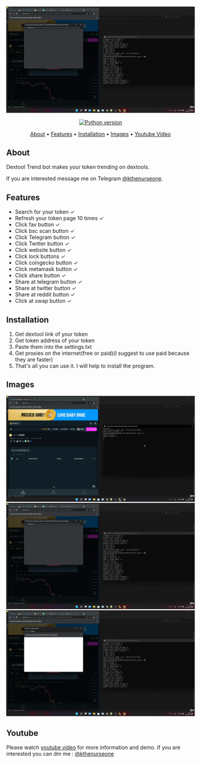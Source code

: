<p align="center"><a href="https://youtu.be/knwsA7hCPoA" target="_blank"><img src="https://raw.githubusercontent.com/kthenurseone-dev/dextools_trendbot/main/2.png"></a></p>

<p align="center">
    <a href="https://www.python.org/downloads/release/python-380/"><img src="https://img.shields.io/badge/python-3.8-blue.svg?style=plastic" alt="Python version"></a>
</p>

<p align="center">
  <a href="#about">About</a>
  •
  <a href="#features">Features</a>
  •
  <a href="#installation">Installation</a>
  •
  <a href="#images">Images</a>
  •
  <a href="#youtube">Youtube Video</a>
</p>

## About
Dextool Trend bot makes your token trending on dextools.

If you are interested message me on Telegram [@kthenurseone](https://t.me/kthenurseone). 

## Features
- Search for your token ✓
- Refresh your token page 10 times ✓
- Click fav button ✓
- Click bsc scan button ✓
- Click Telegram button ✓
- Click Twitter button ✓
- Click website button ✓
- Click lock buttons ✓
- Click coingecko button ✓
- Click metamask button ✓
- Click share button ✓
- Share at telegram button ✓
- Share at twitter button ✓
- Share at reddit button ✓
- Click at swap button ✓



## Installation
1) Get dextool link of your token
2) Get token address of your token
3) Paste them into the settings.txt
4) Get proxies on the internet(free or paid)(I suggest to use paid because they are faster)
5) That's all you can use it.
I will help to install the program.


## Images
![Dextool_Bot](https://raw.githubusercontent.com/kthenurseone-dev/dextools_trendbot/main/1.png)
![Dextool_Bot](https://raw.githubusercontent.com/kthenurseone-dev/dextools_trendbot/main/2.png)
![Dextool_Bot](https://raw.githubusercontent.com/kthenurseone-dev/dextools_trendbot/main/3.png)



## Youtube
Please watch [youtube video](https://youtu.be/knwsA7hCPoA) for more information and demo. If you are interested you can dm me : [@kthenurseone](https://t.me/kthenurseone)
